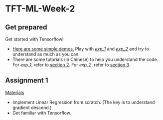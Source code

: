 # TFT-ML-Week-2

## Get prepared  
Get started with Tensorflow!  
* [Here are some simple demos.](https://github.com/SaoYan/LearningTensorflow) Play with [*exp_1*](https://github.com/SaoYan/LearningTensorflow/blob/master/exp01_basic_usage.py) and [*exp_2*](https://github.com/SaoYan/LearningTensorflow/blob/master/exp02_simple_linear_model.py) and try to understand as much as you can.  
* There are some tutorials (in Chinese) to help you understand the code. For *exp_1*, refer to [section 2](https://mp.weixin.qq.com/s?__biz=MzIxOTQ3MTI5NQ==&mid=100000348&idx=1&sn=b71d4ce18a8fe6bb7962f161cb186107&scene=19#wechat_redirect). For *exp_2*, refer to [section 3](https://mp.weixin.qq.com/s?__biz=MzIxOTQ3MTI5NQ==&mid=100000351&idx=1&sn=20491f00e2bd5b49dfb7e9b03c99dcf0&scene=19#wechat_redirect).

## Assignment 1  
[Materials](https://github.com/TFTxiaozu/TFT-ML-Week-2/tree/master/Assignment-1)  
* Implement Linear Regression from scratch. (The key is to understand gradient descend.)
* Get familiar with Tensorflow.

